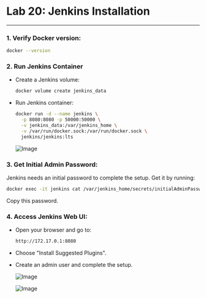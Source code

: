 # Lab 20: Jenkins Installation
---
### 1. Verify Docker version:

   ```sh
   docker --version
  ```
### 2. Run Jenkins Container
   
   * Create a Jenkins volume:
     ```sh
     docker volume create jenkins_data
     ```
   * Run Jenkins container:
     ```sh
     docker run -d --name jenkins \
       -p 8080:8080 -p 50000:50000 \
       -v jenkins_data:/var/jenkins_home \
       -v /var/run/docker.sock:/var/run/docker.sock \
       jenkins/jenkins:lts
       ```
     ![Image](https://github.com/user-attachments/assets/bf2372b6-cc4a-46cb-8f84-97b1d15a399b)

### 3. Get Initial Admin Password:
   
   Jenkins needs an initial password to complete the setup. Get it by running:
   ```sh
   docker exec -it jenkins cat /var/jenkins_home/secrets/initialAdminPassword
   ```
  Copy this password.

### 4. Access Jenkins Web UI:
 * Open your browser and go to: 
    ```sh
    http://172.17.0.1:8080
    ```
 * Choose "Install Suggested Plugins".
 * Create an admin user and complete the setup.

   ![Image](https://github.com/user-attachments/assets/037c23fe-c036-4efd-9a67-f25bbec7a097)
   
   ![Image](https://github.com/user-attachments/assets/997f515d-6108-4282-acd5-854d5004478c)




   
           
  


    




